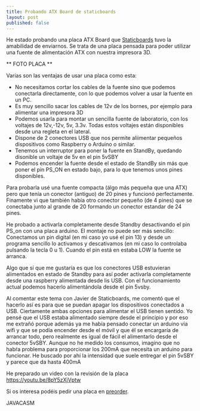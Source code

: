 ```yaml
---
title: Probando ATX Board de staticboards
layout: post
published: false
---
```

He estado probando  una placa ATX Board que [Staticboards](http://www.staticboards.es/) tuvo la amabilidad de enviarnos. Se trata de una placa pensada para poder utilizar una fuente de alimentación ATX con nuestra impresora 3D.

** FOTO PLACA **

Varias son las ventajas de usar una placa como esta:

* No necesitamos cortar los cables de la fuente sino que podemos conectarla directamente, con lo que podemos volver a usar la fuente en un PC.
* Es muy sencillo sacar los cables de 12v de los bornes, por ejemplo para alimentar una impresora 3D
* Podemos usarla para montar un sencilla fuente de laboratorio, con los voltajes de 12v,-12v, 5v, 3.3v. Todas estos voltajes están disponibles desde una regleta en el lateral.
* Dispone de 2 conectores USB que nos permite aliimentar pequeños dispositivos como Raspberry o Arduino o similar.
* Tenemos un interruptor para poner la fuente en StandBy, quedando disonible un voltaje de 5v en el pin 5vSBY
* Podemos encender la fuente desde el estado de StandBy sin más que poner el pin PS_ON en estado bajo, para lo que tenemos unos pines disponibles.

Para probarla usé una fuente compacta (álgo más pequeña que una ATX) pero que tenía un conector (antiguo) de 20 pines y funcionó perfectamente. Finamente vi que también había otro conector pequeño (de 4 pines) que  se conectaba junto al grande de 20 formando un conector estandar de 24 pines.

He probado a activarla completamente desde Standby desactivando el pin PS_on con una placa arduino. El montaje no puede ser más sencillo: Conectamos un pin digital (en mi caso yo usé el pin 13) y desde un programa sencillo lo activamos y descativamos (en mi caso lo controlaba pulsando la tecla 0 u 1). Cuando el pin está en estaba LOW la fuente se arranca.

Algo que sí que me gustaría es que los conectores USB estuvieran alimentados en estado de Standby para así poder activarla completamente desde una raspberry alimentada desde lis USB. Con el funcionamiento actual podemos hacerlo alimentándola desde el pin 5vsby.

Al comentar este tema con Javier de Staticboards, me comentó que el hacerlo así es para que se puedan apagar los dispositivos conectados a USB. Ciertamente ambas opciones para alimentar el USB tienen sentido. Yo pensé que el USB estaba alimentado siempre desde el principio y por eso me extrañó porque además ya me había pensado conectar un arduino vía wifi y que se podía encender desde el móvil y que él se encargaría de arrancar todo, pero realmente es igual de fácil el alimentarlo desde el conector 5vSBY. Aunque no he medido los consumos, imagino que no habŕa problema para proporcionar los 200mA que necesita un arduino para funcionar. He buscado por ahí la intensidad que suele entregar el pin 5vSBY y parece que da hasta 400mA


He preparado un video con la revisión de la placa https://youtu.be/8pY5zXjVptw	


Si os interesa podéis pedir una placa en [preorder](http://www.staticboards.es/preorder/atxboard/).


JAVACASM